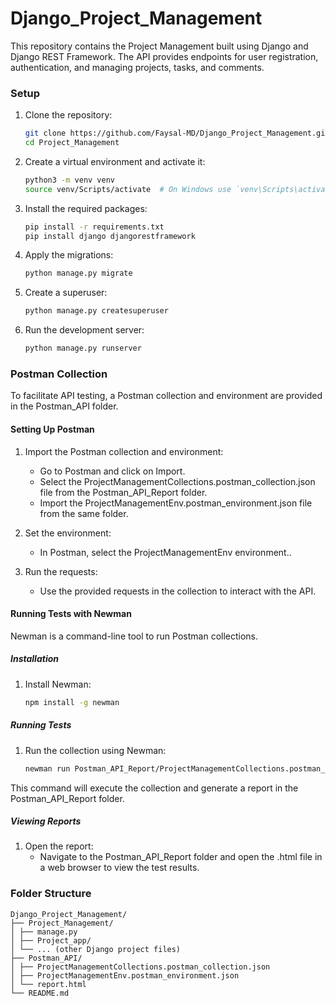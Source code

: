# Django_Project_Management

This repository contains the Project Management built using Django and Django REST Framework. The API provides endpoints for user registration, authentication, and managing projects, tasks, and comments.

### Setup

1. Clone the repository:

   ```sh
   git clone https://github.com/Faysal-MD/Django_Project_Management.git
   cd Project_Management
2. Create a virtual environment and activate it:

   ```sh
   python3 -m venv venv
   source venv/Scripts/activate  # On Windows use `venv\Scripts\activate`

3. Install the required packages:
   ```sh
   pip install -r requirements.txt
   pip install django djangorestframework

4. Apply the migrations:
   ```sh
   python manage.py migrate

5. Create a superuser:
   ```sh
   python manage.py createsuperuser

6. Run the development server:
   ```sh
   python manage.py runserver

### Postman Collection
To facilitate API testing, a Postman collection and environment are provided in the Postman_API folder.

#### Setting Up Postman
   1. Import the Postman collection and environment:
      - Go to Postman and click on Import.
      - Select the ProjectManagementCollections.postman_collection.json file from the Postman_API_Report folder.
      - Import the ProjectManagementEnv.postman_environment.json file from the same folder.
   
   2. Set the environment:
       - In Postman, select the ProjectManagementEnv environment..
   
   3. Run the requests:
      - Use the provided requests in the collection to interact with the API.
        
#### Running Tests with Newman
   Newman is a command-line tool to run Postman collections.

##### Installation
1. Install Newman:
   ```sh
   npm install -g newman
##### Running Tests
1. Run the collection using Newman:
   ```sh
   newman run Postman_API_Report/ProjectManagementCollections.postman_collection.json -e Postman_API_Report/ProjectManagementEnv.postman_environment.json -r cli,html --reporter-html-export=Postman_API_Report/report.html

This command will execute the collection and generate a report in the Postman_API_Report folder.
   
##### Viewing Reports
1. Open the report:
   - Navigate to the Postman_API_Report folder and open the .html file in a web browser to view the test results.


### Folder Structure
```shell
Django_Project_Management/
├── Project_Management/
│ ├── manage.py
│ ├── Project_app/
│ └── ... (other Django project files)
├── Postman_API/
│ ├── ProjectManagementCollections.postman_collection.json
│ ├── ProjectManagementEnv.postman_environment.json
│ └── report.html
└── README.md
